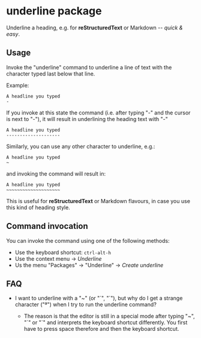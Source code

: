 # underline package

Underline a heading, e.g. for **reStructuredText** or Markdown --
*quick & easy*.

## Usage

Invoke the "underline" command to underline a line of text with the character
typed last below that line.

Example:

```
A headline you typed
-
```

If you invoke at this state the command (i.e. after typing "-" and the cursor
is next to "-"), it will result in underlining the heading text with "-"

```
A headline you typed
--------------------
```

Similarly, you can use any other character to underline, e.g.:

```
A headline you typed
~
```

and invoking the command will result in:

```
A headline you typed
~~~~~~~~~~~~~~~~~~~~
```

This is useful for **reStructuredText** or Markdown flavours, in case you use
this kind of heading style.

## Command invocation

You can invoke the command using one of the following methods:

* Use the keyboard shortcut: ```ctrl-alt-h```
* Use the context menu -> *Underline*
* Us the menu "Packages" -> "Underline" -> *Create underline*


## FAQ

- I want to underline with a "~" (or "´", "`"), but why do I get a strange
  character ("ª") when I try to run the underline command?

  - The reason is that the editor is still in a special mode after typing
    "~", "´" or "`" and interprets the keyboard shortcut differently.
    You first have to press space therefore and then the keyboard shortcut.
